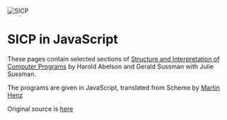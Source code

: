 ![SICP](https://cloud.githubusercontent.com/assets/6506296/9565373/43d6ad60-4ed4-11e5-85bb-342aa1b562a3.jpg)

# SICP in JavaScript

These pages contain selected sections of [Structure and Interpretation of Computer Programs](https://mitpress.mit.edu/sicp/full-text/book/book.html) by Harold Abelson and Gerald Sussman with Julie Sussman.

The programs are given in JavaScript, translated from Scheme by [Martin Henz](https://www.comp.nus.edu.sg/~henz/)

Original source is [here](http://www.comp.nus.edu.sg/~cs1101s/sicp/)
